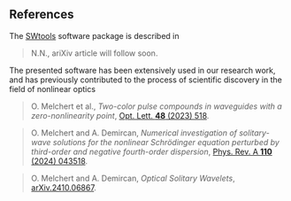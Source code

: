 ## References

The [SWtools](https://doi.org/10.1103/PhysRevA.110.043518) software package is described in 

> N.N., ariXiv article will follow soon. 

The presented software has been extensively used in our research work, and has
previously contributed to the process of scientific discovery in the field of
nonlinear optics

> O. Melchert et al., <em>Two-color pulse compounds in waveguides with a zero-nonlinearity point</em>, [Opt. Lett. <strong>48</strong> (2023) 518](https://doi.org/10.1364/OL.479662).

> O. Melchert and A. Demircan, <em>Numerical investigation of solitary-wave solutions for the nonlinear Schrödinger equation perturbed by third-order and negative fourth-order dispersion</em>, [Phys. Rev. A <strong>110</strong> (2024) 043518](https://doi.org/10.1103/PhysRevA.110.043518). 

> O. Melchert and A. Demircan, <em>Optical Solitary Wavelets</em>, [arXiv.2410.06867](https://doi.org/10.48550/arXiv.2410.06867).

